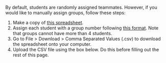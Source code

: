 By default, students are randomly assigned teammates. However, if you would like to manually assign groups, follow these steps:

1. Make a copy of [this spreadsheet](https://docs.google.com/spreadsheets/d/1e-bhXVqwIHhJ9rJZLL0jdAv0-4N__itjqbvBCxEXUfs/copy).
2. Assign each student with a group number following [this format](https://docs.google.com/spreadsheets/d/1e-bhXVqwIHhJ9rJZLL0jdAv0-4N__itjqbvBCxEXUfs/edit#gid=1751657914). Note that groups cannot have more than 4 students.
3. Go to File > Download > Comma Separated Values (.csv) to download the spreadsheet onto your computer.
4. Upload the CSV file using the box below. Do this before filling out the rest of this page.
